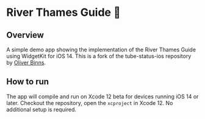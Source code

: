 # River Thames Guide 🌊
## Overview

A simple demo app showing the implementation of the River Thames Guide using WidgetKit for iOS 14.
This is a fork of the tube-status-ios repository by [Oliver Binns](https://github.com/Oliver-Binns/tube-status-ios).

## How to run

The app will compile and run on Xcode 12 beta for devices running iOS 14 or later.
Checkout the repository, open the `xcproject` in Xcode 12. No additional setup is required.
